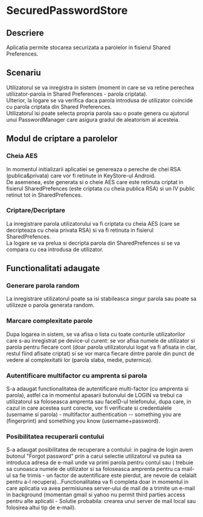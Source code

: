 # SecuredPasswordStore
## Descriere
Aplicatia permite stocarea securizata a parolelor in fisierul Shared Preferences.
## Scenariu
Utilizatorul se va inregistra in sistem (moment in care se va retine perechea utilizator-parola in Shared Preferences - parola criptata).<br>
Ulterior, la logare se va verifica daca parola introdusa de utilizator coincide cu parola criptata din Shared Preferences.<br>
Utilizatorul isi poate selecta propria parola sau o poate genera cu ajutorul unui PasswordManager care asigura gradul de aleatorism al acesteia.
## Modul de criptare a parolelor
### Cheia AES
In momentul initializarii aplicatiei se genereaza o pereche de chei RSA (publica&privata) care vor fi retinute in KeyStore-ul Android. </br>
De asemenea, este generata si o cheie AES care este retinuta criptat in fisierul SharedPrefences (este criptata cu cheia publica RSA) si un IV public retinut tot in SharedPrefences.
### Criptare/Decriptare
La inregistrare parola utilizatorului va fi criptata cu cheia AES (care se decripteaza cu cheia privata RSA) si va fi retinuta in fisierul SharedPrefences.<br>
La logare se va prelua si decripta parola din SharedPrefences si se va compara cu cea introdusa de utilizator.

## Functionalitati adaugate
### Generare parola random
La inregistrare utilizatorul poate sa isi stabileasca singur parola sau poate sa utilizeze o parola generata random.
### Marcare complexitate parole
Dupa logarea in sistem, se va afisa o lista cu toate conturile utilizatorilor care s-au inregistrat pe device-ul curent: se vor afisa numele de utilizator si parola pentru fiecare cont (doar parola utilizatorului logat va fi afisata in clar, restul fiind afisate criptat) si se vor marca fiecare dintre parole din punct de vedere al complexitatii lor (parola slaba, medie, puternica).
### Autentificare multifactor cu amprenta si parola
S-a adaugat functionalitatea de autentificare multi-factor (cu amprenta si parola), astfel ca in momentul apasarii butonului de LOGIN va trebui ca utilizatorul sa foloseasca amprenta sau faceID-ul telefonului, dupa care, in cazul in care acestea sunt corecte, vor fi verificate si credentialele (username si parola) - multifactor authentication -- something you are (fingerprint) and something you know (username+password).
### Posibilitatea recuperarii contului
S-a adaugat posibilitatea de recuperare a contului: in pagina de login avem butonul "Forgot password" prin a carui selectie utilizatorul va putea sa introduca adresa de e-mail unde va primi parola pentru contul sau ( trebuie sa cunoasca numele de utilizator si sa foloseasca amprenta pentru ca mail-ul sa fie trimis - un factor de autentificare este pierdut, are nevoie de celalalt pentru a-l recupera)...Functionalitatea va fi completa doar in momentul in care aplicatia va avea permisiunea server-ului de mail de a trimite un e-mail in background (momentan gmail si yahoo nu permit third parties access pentru alte aplicatii - Solutie probabila: crearea unui server de mail local sau folosirea altui tip de e-mail).

